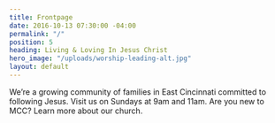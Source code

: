 ```yaml
---
title: Frontpage
date: 2016-10-13 07:30:00 -04:00
permalink: "/"
position: 5
heading: Living & Loving In Jesus Christ
hero_image: "/uploads/worship-leading-alt.jpg"
layout: default
---
```


We’re a growing community of families in East Cincinnati committed to following Jesus. Visit us on Sundays at 9am and 11am. Are you new to MCC? Learn more about our church.